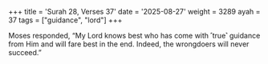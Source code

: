 +++
title = 'Surah 28, Verses 37'
date = '2025-08-27'
weight = 3289
ayah = 37
tags = ["guidance", "lord"]
+++

Moses responded, “My Lord knows best who has come with ˹true˺ guidance from Him and will fare best in the end. Indeed, the wrongdoers will never succeed.”